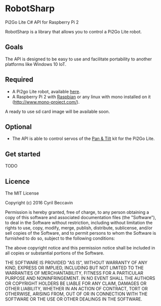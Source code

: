 # RobotSharp
Pi2Go Lite C# API for Raspberry Pi 2

RobotSharp is a library that allows you to control a Pi2Go Lite robot.

Goals
-----
The API is designed to be easy to use and facilitate portability to another platforms like Windows 10 IoT.

Required
--------
* A Pi2go Lite robot, available [here](http://4tronix.co.uk/store/index.php?rt=product/product&product_id=400).
* A Raspberry Pi 2 with [Raspbian](http://www.raspbian.org/) or any linux with mono installed on it (http://www.mono-project.com/).

A ready to use sd card image will be available soon.

Optional
--------
* The API is able to control servos of the [Pan & Tilt](http://4tronix.co.uk/store/index.php?rt=product/product&product_id=403) kit for the Pi2Go Lite.

Get started
-----------
TODO

Licence
-------
The MIT License

Copyright (c) 2016 Cyril Beccavin

Permission is hereby granted, free of charge, to any person obtaining a copy
of this software and associated documentation files (the "Software"), to deal
in the Software without restriction, including without limitation the rights
to use, copy, modify, merge, publish, distribute, sublicense, and/or sell
copies of the Software, and to permit persons to whom the Software is
furnished to do so, subject to the following conditions:

The above copyright notice and this permission notice shall be included in
all copies or substantial portions of the Software.

THE SOFTWARE IS PROVIDED "AS IS", WITHOUT WARRANTY OF ANY KIND, EXPRESS OR
IMPLIED, INCLUDING BUT NOT LIMITED TO THE WARRANTIES OF MERCHANTABILITY,
FITNESS FOR A PARTICULAR PURPOSE AND NONINFRINGEMENT. IN NO EVENT SHALL THE
AUTHORS OR COPYRIGHT HOLDERS BE LIABLE FOR ANY CLAIM, DAMAGES OR OTHER
LIABILITY, WHETHER IN AN ACTION OF CONTRACT, TORT OR OTHERWISE, ARISING FROM,
OUT OF OR IN CONNECTION WITH THE SOFTWARE OR THE USE OR OTHER DEALINGS IN
THE SOFTWARE.
